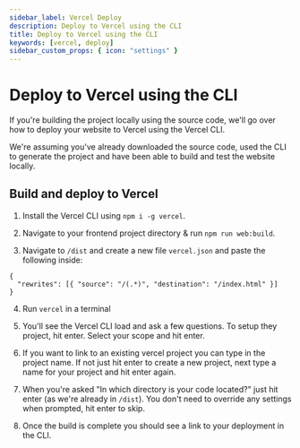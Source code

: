 ```yaml
---
sidebar_label: Vercel Deploy
description: Deploy to Vercel using the CLI
title: Deploy to Vercel using the CLI
keywords: [vercel, deploy]
sidebar_custom_props: { icon: "settings" }
---
```


# Deploy to Vercel using the CLI

If you're building the project locally using the source code, we'll go over how to deploy your website to Vercel using the Vercel CLI.

We're assuming you've already downloaded the source code, used the CLI to generate the project and have been able to build and test the website locally.

## Build and deploy to Vercel

1.  Install the Vercel CLI using `npm i -g vercel`.

2.  Navigate to your frontend project directory & run `npm run web:build`.

3.  Navigate to `/dist` and create a new file `vercel.json` and paste the following inside:

```
{
  "rewrites": [{ "source": "/(.*)", "destination": "/index.html" }]
}
```

4. Run `vercel` in a terminal

5. You'll see the Vercel CLI load and ask a few questions. To setup they project, hit enter. Select your scope and hit enter.

6. If you want to link to an existing vercel project you can type in the project name. If not just hit enter to create a new project, next type a name for your project and hit enter again.

7. When you're asked "In which directory is your code located?" just hit enter (as we're already in `/dist`). You don't need to override any settings when prompted, hit enter to skip.

8. Once the build is complete you should see a link to your deployment in the CLI.
